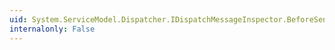 ```yaml
---
uid: System.ServiceModel.Dispatcher.IDispatchMessageInspector.BeforeSendReply(System.ServiceModel.Channels.Message@,System.Object)
internalonly: False
---
```

